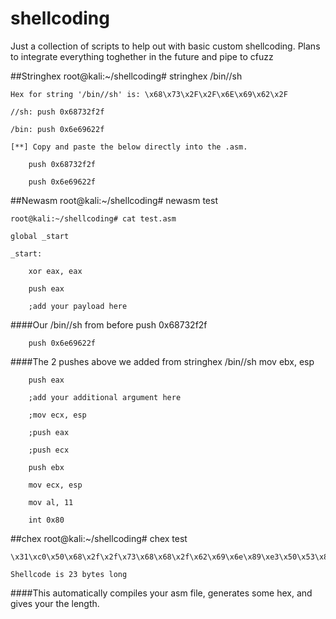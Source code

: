 # shellcoding
Just a collection of scripts to help out with basic custom shellcoding.
Plans to integrate everything toghether in the future and pipe to cfuzz

##Stringhex
    root@kali:~/shellcoding# stringhex /bin//sh

    Hex for string '/bin//sh' is: \x68\x73\x2F\x2F\x6E\x69\x62\x2F

    //sh: push 0x68732f2f

    /bin: push 0x6e69622f

    [**] Copy and paste the below directly into the .asm.

        push 0x68732f2f

        push 0x6e69622f

##Newasm
    root@kali:~/shellcoding# newasm test

    root@kali:~/shellcoding# cat test.asm

    global _start

    _start:

        xor eax, eax

        push eax

        ;add your payload here

####Our /bin//sh from before
        push 0x68732f2f

        push 0x6e69622f
####The 2 pushes above we added from stringhex /bin//sh
        mov ebx, esp

        push eax

        ;add your additional argument here

        ;mov ecx, esp

        ;push eax

        ;push ecx

        push ebx

        mov ecx, esp

        mov al, 11

        int 0x80

##chex
    root@kali:~/shellcoding# chex test

    \x31\xc0\x50\x68\x2f\x2f\x73\x68\x68\x2f\x62\x69\x6e\x89\xe3\x50\x53\x89\xe1\xb0\x0b\xcd\x80

    Shellcode is 23 bytes long
####This automatically compiles your asm file, generates some hex, and gives your the length.

